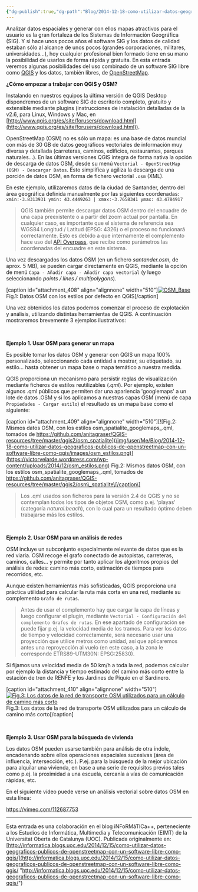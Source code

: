 ```yaml
---
{"dg-publish":true,"dg-path":"Blog/2014-12-18-como-utilizar-datos-geograficos-publicos-de-openstreetmap-con-un-software-libre-como-qgis/Cómo utilizar datos geográficos públicos de OpenStreetMap con un software libre como QGIS.md","permalink":"/blog/2014-12-18-como-utilizar-datos-geograficos-publicos-de-openstreetmap-con-un-software-libre-como-qgis/como-utilizar-datos-geograficos-publicos-de-open-street-map-con-un-software-libre-como-qgis/","title":"Cómo utilizar datos geográficos públicos de OpenStreetMap con un software libre como QGIS","tags":["osm","qgis"]}
---
```



Analizar datos espaciales y generar con ellos mapas atractivos para el usuario es la gran fortaleza de los Sistemas de Información Geográfica (SIG). Y si hace unos pocos años el software SIG y los datos de calidad estaban sólo al alcance de unos pocos (grandes corporaciones, militares, universidades...), hoy cualquier profesional bien formado tiene en su mano la posibilidad de usarlos de forma rápida y gratuita. En esta entrada veremos algunas posibilidades del uso combinado de un software SIG libre como [QGIS](http://www.qgis.org/) y los datos, también libres, de [OpenStreetMap](http://www.openstreetmap.org/).

**¿Cómo empezar a trabajar con QGIS y OSM?**

Instalando en nuestros equipos la última versión de QGIS Desktop dispondremos de un software SIG de escritorio completo, gratuito y extensible mediante plugins (instrucciones de instalación detalladas de la v2.6, para Linux, Windows y Mac, en [http://www.qgis.org/es/site/forusers/download.html](http://www.qgis.org/es/site/forusers/download.html)).

OpenStreetMap (OSM) no es sólo un mapa: es una base de datos mundial con más de 30 GB de datos geográficos vectoriales de información muy diversa y detallada (carreteras, caminos, edificios, restaurantes, parques naturales...). En las últimas versiones QGIS integra de forma nativa la opción de descarga de datos OSM, desde su menú `Vectorial - OpenStreetMap (OSM) - Descargar Datos`. Esto simplifica y agiliza la descarga de una porción de datos OSM, en forma de fichero vectorial `.osm` (XML).

En este ejemplo, utilizaremos datos de la ciudad de Santander, dentro del área geográfica definida manualmente por las siguientes coordenadas: `xmin:-3.8313931 ymin: 43.4449263 | xmax:-3.7658341 ymax: 43.4784917`

> QGIS también permite descargar datos OSM dentro del encuadre de una capa preexistente o a partir del zoom actual por pantalla. En cualquier caso, es importante que el sistema de referencia sea WGS84 Longitud / Latitud (EPSG: 4326) o el proceso no funcionará correctamente. Esto es debido a que internamente el complemento hace uso del [API Overpass](http://wiki.openstreetmap.org/wiki/Overpass_API), que recibe como parámetros las coordenadas del encuadre en este sistema.

Una vez descargados los datos OSM (en un fichero _santander.osm_, de aprox. 5 MB), se pueden cargar directamente en QGIS, mediante la opción de menú `Capa - Añadir capa - Añadir capa vectorial` (y luego seleccionando _points / lines / multipolygons_).

\[caption id="attachment\_408" align="alignnone" width="510"\][![OSM_Base](/img/user/Me/Blog/2014-12-18-como-utilizar-datos-geograficos-publicos-de-openstreetmap-con-un-software-libre-como-qgis/images/osm_base.png)](https://victorvelarde.wordpress.com/wp-content/uploads/2014/12/osm_base.png) Fig.1: Datos OSM con los estilos por defecto en QGIS\[/caption\]

Una vez obtenidos los datos podemos comenzar el proceso de explotación y análisis, utilizando distintas herramientas de QGIS. A continuación mostraremos brevemente 3 ejemplos ilustrativos:

 

**Ejemplo 1. Usar OSM para generar un mapa**

Es posible tomar los datos OSM y generar con QGIS un mapa 100% personalizado, seleccionando cada entidad a mostrar, su etiquetado, su estilo... hasta obtener un mapa base o mapa temático a nuestra medida.

QGIS proporciona un mecanismo para persistir reglas de visualización mediante ficheros de estilos reutilizables (_.qml_). Por ejemplo, existen algunos .qml públicos que permiten dar una apariencia 'googlemaps' a un lote de datos .OSM y si los aplicamos a nuestras capas OSM (menú de capa `Propiedades - Cargar estilo`) el resultado es un mapa base como el siguiente:

\[caption id="attachment\_409" align="alignnone" width="510"\][![Fig.2: Mismos datos OSM, con los estilos osm_spatialite_googlemaps_.qml, tomados de https://github.com/anitagraser/QGIS-resources/tree/master/qgis2/osm_spatialite](/img/user/Me/Blog/2014-12-18-como-utilizar-datos-geograficos-publicos-de-openstreetmap-con-un-software-libre-como-qgis/images/osm_estilos.png)](https://victorvelarde.wordpress.com/wp-content/uploads/2014/12/osm_estilos.png) Fig.2: Mismos datos OSM, con los estilos osm\_spatialite\_googlemaps\_.qml, tomados de https://github.com/anitagraser/QGIS-resources/tree/master/qgis2/osm\_spatialite\[/caption\]

> Los .qml usados son ficheros para la versión 2.4 de QGIS y no se contemplan todos los tipos de objetos OSM, como p.ej. 'playas' (categoría _natural:beach_), con lo cual para un resultado óptimo deben trabajarse más los estilos.

 

**Ejemplo 2. Usar OSM para un análisis de redes**

OSM incluye un subconjunto especialmente relevante de datos que es la red viaria. OSM recoge el grafo conectado de autopistas, carreteras, caminos, calles... y permite por tanto aplicar los algoritmos propios del análisis de redes: camino más corto, estimación de tiempos para recorridos, etc.

Aunque existen herramientas más sofisticadas, QGIS proporciona una práctica utilidad para calcular la ruta más corta en una red, mediante su complemento `Grafo de rutas`.

> Antes de usar el complemento hay que cargar la capa de líneas y luego configurar el plugin, mediante `Vectorial - Configuración del complemento Grafos de rutas`. En ese apartado de configuración se puede fijar p.ej. la velocidad media de los tramos. Para ver los datos de tiempo y velocidad correctamente, será necesario usar una proyección que utilice metros como unidad, así que aplicaremos antes una reproyección al vuelo (en este caso, a la zona le corresponde ETRS89-UTM30N: EPSG:25830).

Si fijamos una velocidad media de 50 km/h a toda la red, podemos calcular por ejemplo la distancia y tiempo estimado del camino más corto entre la estación de tren de RENFE y los Jardines de Piquío en el Sardinero.

\[caption id="attachment\_410" align="alignnone" width="510"\][![Fig.3: Los datos de la red de transporte OSM utilizados para un cálculo de camino más corto](/img/user/Me/Blog/2014-12-18-como-utilizar-datos-geograficos-publicos-de-openstreetmap-con-un-software-libre-como-qgis/images/osm_redes.png)](https://victorvelarde.wordpress.com/wp-content/uploads/2014/12/osm_redes.png) Fig.3: Los datos de la red de transporte OSM utilizados para un cálculo de camino más corto\[/caption\]

 

**Ejemplo 3. Usar OSM para la búsqueda de vivienda**

Los datos OSM pueden usarse también para análisis de otra índole, encadenando sobre ellos operaciones espaciales sucesivas (área de influencia, intersección, etc.). P.ej. para la búsqueda de la mejor ubicación para alquilar una vivienda, en base a una serie de requisitos previos tales como p.ej. la proximidad a una escuela, cercanía a vías de comunicación rápidas, etc.

En el siguiente vídeo puede verse un análisis vectorial sobre datos OSM en esta línea:

https://vimeo.com/112687753  

* * *

Esta entrada es una colaboración en el blog iNFoRMáTICa++, perteneciente a los Estudios de Informática, Multimedia y Telecomunicación (EIMT) de la Universitat Oberta de Catalunya (UOC). Publicada originalmente en: [http://informatica.blogs.uoc.edu/2014/12/15/como-utilizar-datos-geograficos-publicos-de-openstreetmap-con-un-software-libre-como-qgis/](http://informatica.blogs.uoc.edu/2014/12/15/como-utilizar-datos-geograficos-publicos-de-openstreetmap-con-un-software-libre-como-qgis/ "http://informatica.blogs.uoc.edu/2014/12/15/como-utilizar-datos-geograficos-publicos-de-openstreetmap-con-un-software-libre-como-qgis/")
